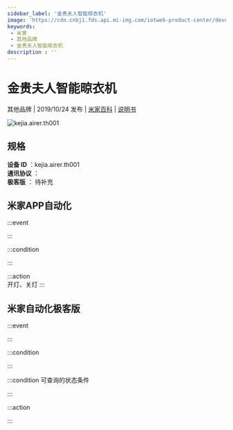```yaml
---
sidebar_label: '金贵夫人智能晾衣机'
image: 'https://cdn.cnbj1.fds.api.mi-img.com/iotweb-product-center/developer_15660510508201DrDaKqq.png?GalaxyAccessKeyId=AKVGLQWBOVIRQ3XLEW&amp;amp;amp;Expires=9223372036854775807&amp;amp;amp;Signature=XyKwa/dsYWP7oZSTQM2HtoobUxo='
keywords: 
 - 米家
 - 其他品牌
 - 金贵夫人智能晾衣机
description : ''
---
```

# 金贵夫人智能晾衣机

其他品牌 | 2019/10/24 发布 | [米家百科](https://home.mi.com/webapp/content/baike/product/index.html?model=kejia.airer.th001) | [说明书](https://home.mi.com/views/introduction.html?model=kejia.airer.th001&region=cn)

![kejia.airer.th001](https://cdn.cnbj1.fds.api.mi-img.com/iotweb-product-center/developer_15660510508201DrDaKqq.png?GalaxyAccessKeyId=AKVGLQWBOVIRQ3XLEW&amp;amp;amp;Expires=9223372036854775807&amp;amp;amp;Signature=XyKwa/dsYWP7oZSTQM2HtoobUxo=)

## 规格  
> 
**设备 ID** ：kejia.airer.th001  
**通讯协议** ：  
**极客版**  ： 待补充 


## 米家APP自动化  

:::event  

:::

:::condition  

:::

:::action   
开灯、关灯
:::

## 米家自动化极客版  

:::event  

:::

:::condition  

:::

:::condition 可查询的状态条件  

:::

:::action  

:::

        
